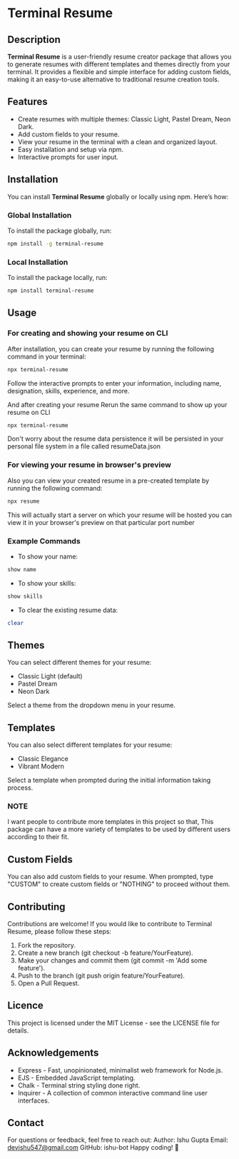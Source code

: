 # Terminal Resume

## Description

**Terminal Resume** is a user-friendly resume creator package that allows you to generate resumes with different templates and themes directly from your terminal. It provides a flexible and simple interface for adding custom fields, making it an easy-to-use alternative to traditional resume creation tools.

## Features

- Create resumes with multiple themes: Classic Light, Pastel Dream, Neon Dark.
- Add custom fields to your resume.
- View your resume in the terminal with a clean and organized layout.
- Easy installation and setup via npm.
- Interactive prompts for user input.

## Installation

You can install **Terminal Resume** globally or locally using npm. Here’s how:

### Global Installation

To install the package globally, run:

```bash
npm install -g terminal-resume

```

### Local Installation

To install the package locally, run:

```bash
npm install terminal-resume
```

## Usage

### For creating and showing your resume on CLI
After installation, you can create your resume by running the following command in your terminal:

```bash
npx terminal-resume
```

Follow the interactive prompts to enter your information, including name, designation, skills, experience, and more.

And after creating your resume Rerun the same command to show up your resume on CLI

```bash
npx terminal-resume
```
Don't worry about the resume data persistence it will be persisted in your personal file system in a file called resumeData.json

### For viewing your resume in browser's preview
Also you can view your created resume in a pre-created template by running the following command:

```bash
npx resume
```

This will actually start a server on which your resume will be hosted you can view it in your browser's preview on that particular port number

### Example Commands

- To show your name:

```bash
show name
```

- To show your skills:

```bash
show skills
```

- To clear the existing resume data:

```bash
clear
```

## Themes

You can select different themes for your resume:

- Classic Light (default)
- Pastel Dream
- Neon Dark
  
Select a theme from the dropdown menu in your resume.

## Templates
You can also select different templates for your resume:

- Classic Elegance
- Vibrant Modern

Select a template when prompted during the initial information taking process.

### NOTE
I want people to contribute more templates in this project so that, This package can have a more variety of templates to be used by different users according to their fit.

## Custom Fields 

You can also add custom fields to your resume. When prompted, type "CUSTOM" to create custom fields or "NOTHING" to proceed without them.

## Contributing

Contributions are welcome! If you would like to contribute to Terminal Resume, please follow these steps:
1. Fork the repository.
2. Create a new branch (git checkout -b feature/YourFeature).
3. Make your changes and commit them (git commit -m 'Add some feature').
4. Push to the branch (git push origin feature/YourFeature).
5. Open a Pull Request.


## Licence 

This project is licensed under the MIT License - see the LICENSE file for details.

## Acknowledgements

- Express - Fast, unopinionated, minimalist web framework for Node.js.
- EJS - Embedded JavaScript templating.
- Chalk - Terminal string styling done right.
- Inquirer - A collection of common interactive command line user interfaces.

## Contact

For questions or feedback, feel free to reach out:
Author: Ishu Gupta
Email: devishu547@gmail.com
GitHub: ishu-bot
Happy coding! 🎉
